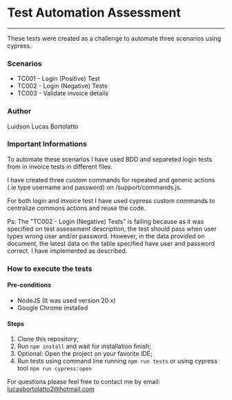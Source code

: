 # Test Automation Assessment
_____________________________

These tests were created as a challenge to automate three scenarios using cypress.

### Scenarios

- TC001 - Login (Positive) Test
- TC002 - Login (Negative) Tests
- TC003 - Validate invoice details

### Author
Luidson Lucas Bortolatto


### Important Informations

To automate these scenarios I have used BDD and separeted login tests from in invoice tests in different files.

I have created three custom commands for repeated and generic actions (.ie type username and password) on /support/commands.js.

For both login and invoice test I have used cypress custom commands to centralize commons actions and reuse the code.

Ps: The "TC002 - Login (Negative) Tests" is failing because as it was specified on test assessment description, the test should pass when user types wrong user and/or password. However, in the data provided on document, the latest data on the table specified have user and password correct. I have implemented as described.


### How to execute the tests

#### Pre-conditions
- NodeJS (It was used version 20.x)
- Google Chrome installed

#### Steps
1. Clone this repository;
2. Run `npm install` and wait for installation finish;
3. Optional: Open the project on your favorite IDE;
3. Run tests using command line running `npm run tests` or using cypress tool `npm run cypress:open`



 
For questions please feel free to contact me by email: lucasbortolatto2@hotmail.com
